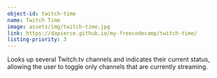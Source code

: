 ```yaml
---
object-id: twitch-time
name: Twitch Time
image: assets/img/twitch-time.jpg
link: https://dapierce.github.io/my-freecodecamp/twitch-time/
listing-priority: 3
---
```


Looks up several Twitch.tv channels and indicates their current status, allowing the user to toggle only channels that are currently streaming.
